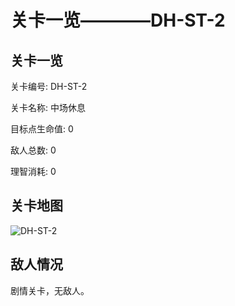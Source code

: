 # 关卡一览————DH-ST-2


## 关卡一览

关卡编号: DH-ST-2

关卡名称: 中场休息

目标点生命值: 0

敌人总数: 0

理智消耗: 0


## 关卡地图
![DH-ST-2](./oprMap/DH-ST-2.png)

## 敌人情况

剧情关卡，无敌人。

